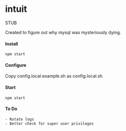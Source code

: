intuit
======

STUB

Created to figure out why mysql was mysteriously dying.


#### Install

```
npm start
```


#### Configure

Copy config.local.example.sh as config.local.sh


#### Start

```
npm start
```


#### To Do
	- Rotate logs
	- Better check for super user privileges

